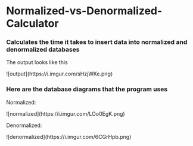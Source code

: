 <h1>Normalized-vs-Denormalized-Calculator</h1>
<h3>Calculates the time it takes to insert data into normalized and denormalized databases</h3>
<p>The output looks like this</p>
![output](https://i.imgur.com/sHzjWKe.png)

<h3>Here are the database diagrams that the program uses</h3>
<p>Normalized:<p>
![normalized](https://i.imgur.com/LOo0EgK.png)

<p>Denormalized:</p>
![denormalized](https://i.imgur.com/6CGrHpb.png)
